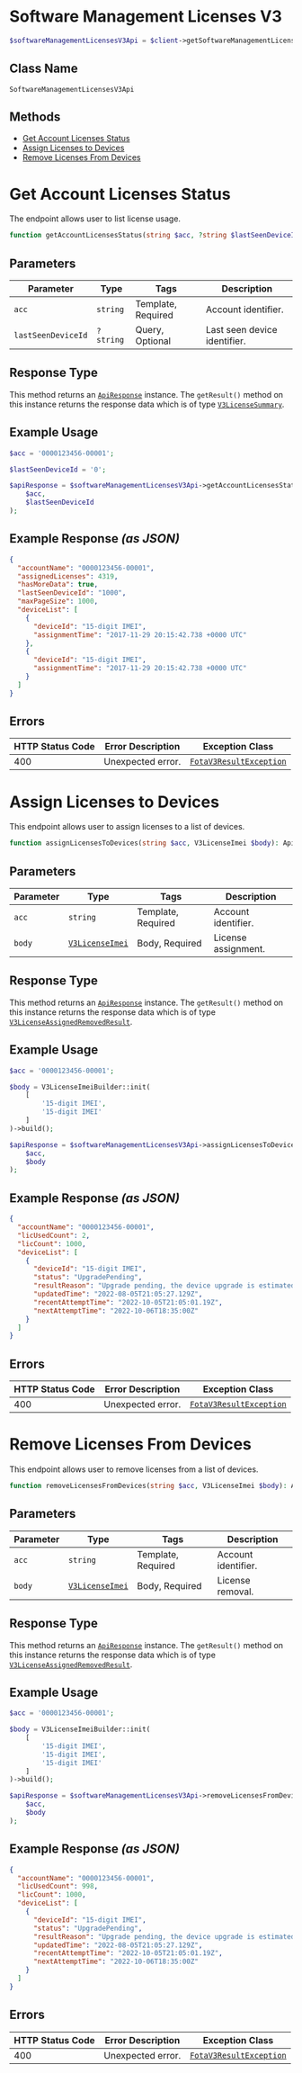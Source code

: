 # Software Management Licenses V3

```php
$softwareManagementLicensesV3Api = $client->getSoftwareManagementLicensesV3Api();
```

## Class Name

`SoftwareManagementLicensesV3Api`

## Methods

* [Get Account Licenses Status](../../doc/controllers/software-management-licenses-v3.md#get-account-licenses-status)
* [Assign Licenses to Devices](../../doc/controllers/software-management-licenses-v3.md#assign-licenses-to-devices)
* [Remove Licenses From Devices](../../doc/controllers/software-management-licenses-v3.md#remove-licenses-from-devices)


# Get Account Licenses Status

The endpoint allows user to list license usage.

```php
function getAccountLicensesStatus(string $acc, ?string $lastSeenDeviceId = null): ApiResponse
```

## Parameters

| Parameter | Type | Tags | Description |
|  --- | --- | --- | --- |
| `acc` | `string` | Template, Required | Account identifier. |
| `lastSeenDeviceId` | `?string` | Query, Optional | Last seen device identifier. |

## Response Type

This method returns an [`ApiResponse`](../../doc/api-response.md) instance. The `getResult()` method on this instance returns the response data which is of type [`V3LicenseSummary`](../../doc/models/v3-license-summary.md).

## Example Usage

```php
$acc = '0000123456-00001';

$lastSeenDeviceId = '0';

$apiResponse = $softwareManagementLicensesV3Api->getAccountLicensesStatus(
    $acc,
    $lastSeenDeviceId
);
```

## Example Response *(as JSON)*

```json
{
  "accountName": "0000123456-00001",
  "assignedLicenses": 4319,
  "hasMoreData": true,
  "lastSeenDeviceId": "1000",
  "maxPageSize": 1000,
  "deviceList": [
    {
      "deviceId": "15-digit IMEI",
      "assignmentTime": "2017-11-29 20:15:42.738 +0000 UTC"
    },
    {
      "deviceId": "15-digit IMEI",
      "assignmentTime": "2017-11-29 20:15:42.738 +0000 UTC"
    }
  ]
}
```

## Errors

| HTTP Status Code | Error Description | Exception Class |
|  --- | --- | --- |
| 400 | Unexpected error. | [`FotaV3ResultException`](../../doc/models/fota-v3-result-exception.md) |


# Assign Licenses to Devices

This endpoint allows user to assign licenses to a list of devices.

```php
function assignLicensesToDevices(string $acc, V3LicenseImei $body): ApiResponse
```

## Parameters

| Parameter | Type | Tags | Description |
|  --- | --- | --- | --- |
| `acc` | `string` | Template, Required | Account identifier. |
| `body` | [`V3LicenseImei`](../../doc/models/v3-license-imei.md) | Body, Required | License assignment. |

## Response Type

This method returns an [`ApiResponse`](../../doc/api-response.md) instance. The `getResult()` method on this instance returns the response data which is of type [`V3LicenseAssignedRemovedResult`](../../doc/models/v3-license-assigned-removed-result.md).

## Example Usage

```php
$acc = '0000123456-00001';

$body = V3LicenseImeiBuilder::init(
    [
        '15-digit IMEI',
        '15-digit IMEI'
    ]
)->build();

$apiResponse = $softwareManagementLicensesV3Api->assignLicensesToDevices(
    $acc,
    $body
);
```

## Example Response *(as JSON)*

```json
{
  "accountName": "0000123456-00001",
  "licUsedCount": 2,
  "licCount": 1000,
  "deviceList": [
    {
      "deviceId": "15-digit IMEI",
      "status": "UpgradePending",
      "resultReason": "Upgrade pending, the device upgrade is estimated to be scheduled for 06 Oct 22 18:05 UTC",
      "updatedTime": "2022-08-05T21:05:27.129Z",
      "recentAttemptTime": "2022-10-05T21:05:01.19Z",
      "nextAttemptTime": "2022-10-06T18:35:00Z"
    }
  ]
}
```

## Errors

| HTTP Status Code | Error Description | Exception Class |
|  --- | --- | --- |
| 400 | Unexpected error. | [`FotaV3ResultException`](../../doc/models/fota-v3-result-exception.md) |


# Remove Licenses From Devices

This endpoint allows user to remove licenses from a list of devices.

```php
function removeLicensesFromDevices(string $acc, V3LicenseImei $body): ApiResponse
```

## Parameters

| Parameter | Type | Tags | Description |
|  --- | --- | --- | --- |
| `acc` | `string` | Template, Required | Account identifier. |
| `body` | [`V3LicenseImei`](../../doc/models/v3-license-imei.md) | Body, Required | License removal. |

## Response Type

This method returns an [`ApiResponse`](../../doc/api-response.md) instance. The `getResult()` method on this instance returns the response data which is of type [`V3LicenseAssignedRemovedResult`](../../doc/models/v3-license-assigned-removed-result.md).

## Example Usage

```php
$acc = '0000123456-00001';

$body = V3LicenseImeiBuilder::init(
    [
        '15-digit IMEI',
        '15-digit IMEI',
        '15-digit IMEI'
    ]
)->build();

$apiResponse = $softwareManagementLicensesV3Api->removeLicensesFromDevices(
    $acc,
    $body
);
```

## Example Response *(as JSON)*

```json
{
  "accountName": "0000123456-00001",
  "licUsedCount": 998,
  "licCount": 1000,
  "deviceList": [
    {
      "deviceId": "15-digit IMEI",
      "status": "UpgradePending",
      "resultReason": "Upgrade pending, the device upgrade is estimated to be scheduled for 06 Oct 22 18:05 UTC",
      "updatedTime": "2022-08-05T21:05:27.129Z",
      "recentAttemptTime": "2022-10-05T21:05:01.19Z",
      "nextAttemptTime": "2022-10-06T18:35:00Z"
    }
  ]
}
```

## Errors

| HTTP Status Code | Error Description | Exception Class |
|  --- | --- | --- |
| 400 | Unexpected error. | [`FotaV3ResultException`](../../doc/models/fota-v3-result-exception.md) |

